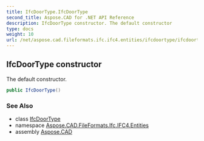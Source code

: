 ```yaml
---
title: IfcDoorType.IfcDoorType
second_title: Aspose.CAD for .NET API Reference
description: IfcDoorType constructor. The default constructor
type: docs
weight: 10
url: /net/aspose.cad.fileformats.ifc.ifc4.entities/ifcdoortype/ifcdoortype/
---
```

## IfcDoorType constructor

The default constructor.

```csharp
public IfcDoorType()
```

### See Also

* class [IfcDoorType](../)
* namespace [Aspose.CAD.FileFormats.Ifc.IFC4.Entities](../../ifcdoortype/)
* assembly [Aspose.CAD](../../../)


